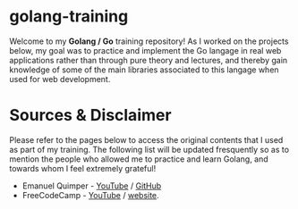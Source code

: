 # golang-training

Welcome to my **Golang / Go** training repository! As I worked on the projects below, my goal was to practice and implement the Go langage in real web applications rather than through pure theory and lectures, and thereby gain knowledge of some of the main libraries associated to this langage when used for web development. 

# Sources & Disclaimer

Please refer to the pages below to access the original contents that I used as part of my training. The following list will be updated fresquently so as to mention the people who allowed me to practice and learn Golang, and towards whom I feel extremely grateful!

* Emanuel Quimper - [YouTube](https://www.youtube.com/channel/UC7R7bcH9-KEBDiGNP1mZnmw) / [GitHub](https://github.com/EQuimper)
* FreeCodeCamp - [YouTube](https://www.youtube.com/c/Freecodecamp/featured) / [website](https://www.freecodecamp.org/).